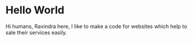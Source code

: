 # Hello World
Hi humans,
Ravindra here, I like to make a code for websites which help to sale their services easily.
